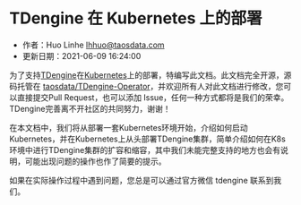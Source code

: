 # TDengine 在 Kubernetes 上的部署

- 作者：Huo Linhe <lhhuo@taosdata.com>
- 更新日期：2021-06-09 16:24:00

为了支持[TDengine]在[Kubernetes][K8s]上的部署，特编写此文档。此文档完全开源，源码托管在 [taosdata/TDengine-Operator](https://github.com/taosdata/TDengine-Operator)，并欢迎所有人对此文档进行修改，您可以直接提交Pull Request，也可以添加 Issue，任何一种方式都将是我们的荣幸。TDengine完善离不开社区的共同努力，谢谢！

在本文档中，我们将从部署一套Kubernetes环境开始，介绍如何启动Kubernetes，并在Kubernetes上从头部署TDengine集群，简单介绍如何在K8s环境中进行TDengine集群的扩容和缩容，其中我们未能完整支持的地方也会有说明，可能出现问题的操作也作了简要的提示。

如果在实际操作过程中遇到问题，您总是可以通过官方微信 tdengine 联系到我们。

[TDengine]: https://github.com/taosdata/TDengine
[K8s]: https://kubernetes.io/
